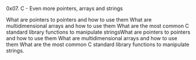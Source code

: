 0x07. C - Even more pointers, arrays and strings

What are pointers to pointers and how to use them
What are multidimensional arrays and how to use them
What are the most common C standard library functions to manipulate stringsWhat are pointers to pointers and how to use them
What are multidimensional arrays and how to use them
What are the most common C standard library functions to manipulate strings.
